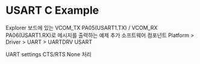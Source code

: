 # USART C Example
Explorer 보드에 있는 VCOM_TX PA05(USART1.TX) / VCOM_RX PA06(USART1.RX)로 메시지를 출력하는 예제
추가 소프트웨어 컴포넌트
Platform > Driver > UART > UARTDRV USART 

UART settings
CTS/RTS None 처리
